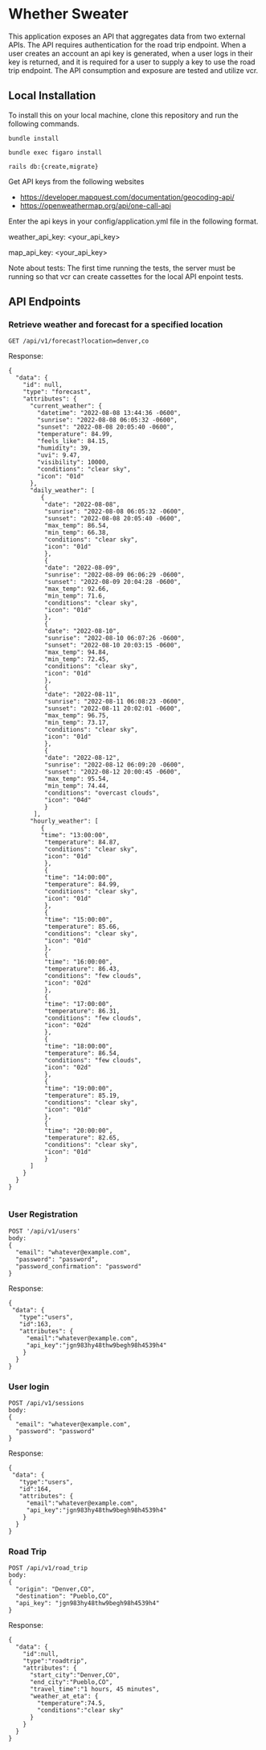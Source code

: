 # Whether Sweater

This application exposes an API that aggregates data from two external APIs.
The API requires authentication for the road trip endpoint. When a user creates an 
account an api key is generated, when a user logs in their key is returned,
and it is required for a user to supply a key to use the road trip endpoint.
The API consumption and exposure are tested and utilize vcr. 

## Local Installation 
To install this on your local machine, clone this repository and run the following commands.

`bundle install`

`bundle exec figaro install`

`rails db:{create,migrate}`

Get API keys from the following websites
- https://developer.mapquest.com/documentation/geocoding-api/
- https://openweathermap.org/api/one-call-api

Enter the api keys in your config/application.yml file in the following format.

weather_api_key: <your_api_key>

map_api_key: <your_api_key>

Note about tests: The first time running the tests, the server must be running so that vcr can create cassettes for the local API enpoint tests.

## API Endpoints
### Retrieve weather and forecast for a specified location
```
GET /api/v1/forecast?location=denver,co
```
Response: 
```
{
  "data": {
    "id": null,
    "type": "forecast",
    "attributes": {
      "current_weather": {
        "datetime": "2022-08-08 13:44:36 -0600",
        "sunrise": "2022-08-08 06:05:32 -0600",
        "sunset": "2022-08-08 20:05:40 -0600",
        "temperature": 84.99,
        "feels_like": 84.15,
        "humidity": 39,
        "uvi": 9.47,
        "visibility": 10000,
        "conditions": "clear sky",
        "icon": "01d"
      },
      "daily_weather": [
         {
          "date": "2022-08-08",
          "sunrise": "2022-08-08 06:05:32 -0600",
          "sunset": "2022-08-08 20:05:40 -0600",
          "max_temp": 86.54,
          "min_temp": 66.38,
          "conditions": "clear sky",
          "icon": "01d"
          },
          {
          "date": "2022-08-09",
          "sunrise": "2022-08-09 06:06:29 -0600",
          "sunset": "2022-08-09 20:04:28 -0600",
          "max_temp": 92.66,
          "min_temp": 71.6,
          "conditions": "clear sky",
          "icon": "01d"
          },
          {
          "date": "2022-08-10",
          "sunrise": "2022-08-10 06:07:26 -0600",
          "sunset": "2022-08-10 20:03:15 -0600",
          "max_temp": 94.84,
          "min_temp": 72.45,
          "conditions": "clear sky",
          "icon": "01d"
          },
          {
          "date": "2022-08-11",
          "sunrise": "2022-08-11 06:08:23 -0600",
          "sunset": "2022-08-11 20:02:01 -0600",
          "max_temp": 96.75,
          "min_temp": 73.17,
          "conditions": "clear sky",
          "icon": "01d"
          },
          {
          "date": "2022-08-12",
          "sunrise": "2022-08-12 06:09:20 -0600",
          "sunset": "2022-08-12 20:00:45 -0600",
          "max_temp": 95.54,
          "min_temp": 74.44,
          "conditions": "overcast clouds",
          "icon": "04d"
          }
       ],
      "hourly_weather": [
         {
         "time": "13:00:00",
          "temperature": 84.87,
          "conditions": "clear sky",
          "icon": "01d"
          },
          {
          "time": "14:00:00",
          "temperature": 84.99,
          "conditions": "clear sky",
          "icon": "01d"
          },
          {
          "time": "15:00:00",
          "temperature": 85.66,
          "conditions": "clear sky",
          "icon": "01d"
          },
          {
          "time": "16:00:00",
          "temperature": 86.43,
          "conditions": "few clouds",
          "icon": "02d"
          },
          {
          "time": "17:00:00",
          "temperature": 86.31,
          "conditions": "few clouds",
          "icon": "02d"
          },
          {
          "time": "18:00:00",
          "temperature": 86.54,
          "conditions": "few clouds",
          "icon": "02d"
          },
          {
          "time": "19:00:00",
          "temperature": 85.19,
          "conditions": "clear sky",
          "icon": "01d"
          },
          {
          "time": "20:00:00",
          "temperature": 82.65,
          "conditions": "clear sky",
          "icon": "01d"
          }
      ]
    }
  }
}
              
```

### User Registration
```
POST '/api/v1/users'
body:
{
  "email": "whatever@example.com",
  "password": "password",
  "password_confirmation": "password"
}
```
Response:
```
{
 "data": {
   "type":"users",
   "id":163,
   "attributes": {
     "email":"whatever@example.com",
     "api_key":"jgn983hy48thw9begh98h4539h4"
    }
  }
}
```

### User login
```
POST /api/v1/sessions
body:
{
  "email": "whatever@example.com",
  "password": "password"
}
```
Response:
```
{
 "data": {
   "type":"users",
   "id":164,
   "attributes": {
     "email":"whatever@example.com",
     "api_key":"jgn983hy48thw9begh98h4539h4"
    }
  }
}
```

### Road Trip
```
POST /api/v1/road_trip
body:
{
  "origin": "Denver,CO",
  "destination": "Pueblo,CO",
  "api_key": "jgn983hy48thw9begh98h4539h4"
}
```
Response:
```
{
  "data": {
    "id":null,
    "type":"roadtrip",
    "attributes": {
      "start_city":"Denver,CO",
      "end_city":"Pueblo,CO",
      "travel_time":"1 hours, 45 minutes",
      "weather_at_eta": {
        "temperature":74.5,
        "conditions":"clear sky"
      }
    }
  }
}
```
